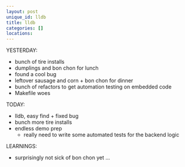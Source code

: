 ```yaml
---
layout: post
unique_id: lldb
title: lldb
categories: []
locations: 
---
```


YESTERDAY:
* bunch of tire installs
* dumplings and bon chon for lunch
* found a cool bug
* leftover sausage and corn + bon chon for dinner
* bunch of refactors to get automation testing on embedded code
* Makefile woes

TODAY:
* lldb, easy find + fixed bug
* bunch more tire installs
* endless demo prep
  * really need to write some automated tests for the backend logic

LEARNINGS:
* surprisingly not sick of bon chon yet ...
